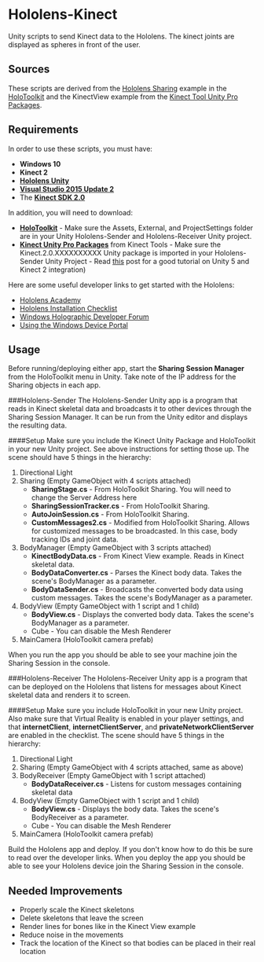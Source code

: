 # Hololens-Kinect
Unity scripts to send Kinect data to the Hololens. The kinect joints are displayed as spheres in front of the user.

## Sources
These scripts are derived from the [Hololens Sharing](https://github.com/Microsoft/HoloToolkit-Unity/tree/master/Assets/HoloToolkit/Sharing/Tests) example in the [HoloToolkit](https://github.com/Microsoft/HoloToolkit-Unity) and the KinectView example from the [Kinect Tool Unity Pro Packages](https://developer.microsoft.com/en-us/windows/kinect/tools).

## Requirements
In order to use these scripts, you must have:
- **Windows 10**
- **Kinect 2**
- [**Hololens Unity**](http://unity3d.com/pages/windows/hololens)
- [**Visual Studio 2015 Update 2**](https://developer.microsoft.com/en-us/windows/downloads)
- The [**Kinect SDK 2.0**](https://developer.microsoft.com/en-us/windows/kinect/tools)

In addition, you will need to download:
- [**HoloToolkit**](https://github.com/Microsoft/HoloToolkit-Unity) - Make sure the Assets, External, and ProjectSettings folder are in your Unity Hololens-Sender and Hololens-Receiver Unity project.
- [**Kinect Unity Pro Packages**](https://developer.microsoft.com/en-us/windows/kinect/tools) from Kinect Tools - Make sure the Kinect.2.0.XXXXXXXXXX Unity package is imported in your Hololens-Sender Unity Project - Read [this](http://www.imaginativeuniversal.com/blog/post/2015/03/27/unity-5-and-kinect-2-integration.aspx) post for a good tutorial on Unity 5 and Kinect 2 integration)

Here are some useful developer links to get started with the Hololens:
- [Hololens Academy](https://developer.microsoft.com/en-us/windows/holographic/academy)
- [Hololens Installation Checklist](https://developer.microsoft.com/en-us/windows/holographic/install_the_tools)
- [Windows Holographic Developer Forum](https://forums.hololens.com/)
- [Using the Windows Device Portal](https://developer.microsoft.com/en-us/windows/holographic/using_the_windows_device_portal)

## Usage
Before running/deploying either app, start the **Sharing Session Manager** from the HoloToolkit menu in Unity. Take note of the IP address for the Sharing objects in each app.

###Hololens-Sender
The Hololens-Sender Unity app is a program that reads in Kinect skeletal data and broadcasts it to other devices through the Sharing Session Manager. It can be run from the Unity editor and displays the resulting data.

####Setup
Make sure you include the Kinect Unity Package and HoloToolkit in your new Unity project. See above instructions for setting those up.
The scene should have 5 things in the hierarchy:

1. Directional Light
2. Sharing (Empty GameObject with 4 scripts attached)
   * **SharingStage.cs** - From HoloToolkit Sharing. You will need to change the Server Address here
   * **SharingSessionTracker.cs** - From HoloToolkit Sharing. 
   * **AutoJoinSession.cs** - From HoloToolkit Sharing.
   * **CustomMessages2.cs** - Modified from HoloToolkit Sharing. Allows for customized messages to be broadcasted. In this case, body tracking IDs and joint data.
3. BodyManager (Empty GameObject with 3 scripts attached)
   * **KinectBodyData.cs** - From Kinect View example. Reads in Kinect skeletal data.
   * **BodyDataConverter.cs** - Parses the Kinect body data. Takes the scene's BodyManager as a parameter.
   * **BodyDataSender.cs** - Broadcasts the converted body data using custom messages. Takes the scene's BodyManager as a parameter.
4. BodyView (Empty GameObject with 1 script and 1 child)
   * **BodyView.cs** - Displays the converted body data. Takes the scene's BodyManager as a parameter.
   * Cube - You can disable the Mesh Renderer
5. MainCamera (HoloToolkit camera prefab)

When you run the app you should be able to see your machine join the Sharing Session in the console.

###Hololens-Receiver
The Hololens-Receiver Unity app is a program that can be deployed on the Hololens that listens for messages about Kinect skeletal data and renders it to screen.

####Setup
Make sure you include HoloToolkit in your new Unity project. Also make sure that Virtual Reality is enabled in your player settings, and that **internetClient**, **internetClientServer**, and **privateNetworkClientServer** are enabled in the checklist.
The scene should have 5 things in the hierarchy:

1. Directional Light
2. Sharing (Empty GameObject with 4 scripts attached, same as above)
3. BodyReceiver (Empty GameObject with 1 script attached)
   * **BodyDataReceiver.cs** - Listens for custom messages containing skeletal data
4. BodyView (Empty GameObject with 1 script and 1 child)
   * **BodyView.cs** - Displays the body data. Takes the scene's BodyReceiver as a parameter.
   * Cube - You can disable the Mesh Renderer
5. MainCamera (HoloToolkit camera prefab)

Build the Hololens app and deploy. If you don't know how to do this be sure to read over the developer links.
When you deploy the app you should be able to see your Hololens device join the Sharing Session in the console.

## Needed Improvements
- Properly scale the Kinect skeletons
- Delete skeletons that leave the screen
- Render lines for bones like in the Kinect View example
- Reduce noise in the movements
- Track the location of the Kinect so that bodies can be placed in their real location
